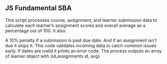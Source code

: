 ## JS Fundamental SBA

This script processes course, assignment, and learner submission data to calculate each learner’s assignment scores and overall average as a percentage out of 100.
It also:

A 10% penalty if a submission is past due date.
And if an assignment isn't due it skips it.
This code validates incoming data to catch common issues early.
If dates are ivalid it prints an error code.
The process outputs an array of learner object with {id,assignments id, avg}
